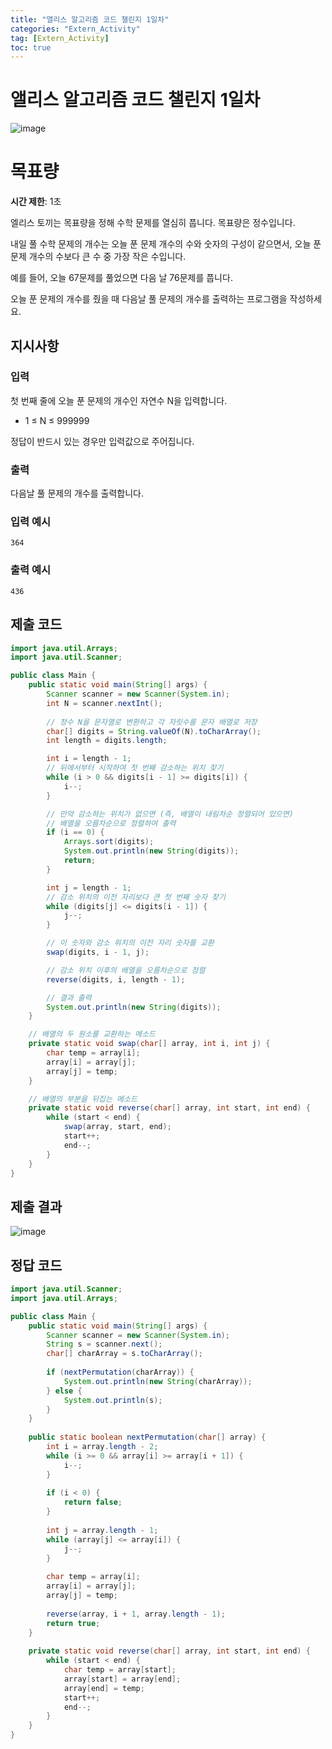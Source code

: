 ```yaml
---
title: "앨리스 알고리즘 코드 챌린지 1일차"
categories: "Extern_Activity"
tag: [Extern_Activity]
toc: true
---
```


# 앨리스 알고리즘 코드 챌린지 1일차

![image](https://imgur.com/ucRQM1q.png)

# 목표량

**시간 제한**: 1초

엘리스 토끼는 목표량을 정해 수학 문제를 열심히 풉니다. 목표량은 정수입니다.

내일 풀 수학 문제의 개수는 오늘 푼 문제 개수의 수와 숫자의 구성이 같으면서, 오늘 푼 문제 개수의 수보다 큰 수 중 가장 작은 수입니다.

예를 들어, 오늘 67문제를 풀었으면 다음 날 76문제를 풉니다.

오늘 푼 문제의 개수를 줬을 때 다음날 풀 문제의 개수를 출력하는 프로그램을 작성하세요.

## 지시사항

### 입력

첫 번째 줄에 오늘 푼 문제의 개수인 자연수 N을 입력합니다.

- 1 ≤ N ≤ 999999

정답이 반드시 있는 경우만 입력값으로 주어집니다.

### 출력

다음날 풀 문제의 개수를 출력합니다.

### 입력 예시

```
364
```

### 출력 예시

```
436
```

## 제출 코드
```java
import java.util.Arrays;
import java.util.Scanner;

public class Main {
    public static void main(String[] args) {
        Scanner scanner = new Scanner(System.in);
        int N = scanner.nextInt();
        
        // 정수 N을 문자열로 변환하고 각 자릿수를 문자 배열로 저장
        char[] digits = String.valueOf(N).toCharArray();
        int length = digits.length;

        int i = length - 1;
        // 뒤에서부터 시작하여 첫 번째 감소하는 위치 찾기
        while (i > 0 && digits[i - 1] >= digits[i]) {
            i--;
        }

        // 만약 감소하는 위치가 없으면 (즉, 배열이 내림차순 정렬되어 있으면)
        // 배열을 오름차순으로 정렬하여 출력
        if (i == 0) {
            Arrays.sort(digits);
            System.out.println(new String(digits));
            return;
        }

        int j = length - 1;
        // 감소 위치의 이전 자리보다 큰 첫 번째 숫자 찾기
        while (digits[j] <= digits[i - 1]) {
            j--;
        }

        // 이 숫자와 감소 위치의 이전 자리 숫자를 교환
        swap(digits, i - 1, j);

        // 감소 위치 이후의 배열을 오름차순으로 정렬
        reverse(digits, i, length - 1);

        // 결과 출력
        System.out.println(new String(digits));
    }

    // 배열의 두 원소를 교환하는 메소드
    private static void swap(char[] array, int i, int j) {
        char temp = array[i];
        array[i] = array[j];
        array[j] = temp;
    }

    // 배열의 부분을 뒤집는 메소드
    private static void reverse(char[] array, int start, int end) {
        while (start < end) {
            swap(array, start, end);
            start++;
            end--;
        }
    }
}
```

## 제출 결과

![image](https://imgur.com/8TvtVNc.png)

## 정답 코드
```java
import java.util.Scanner;
import java.util.Arrays;

public class Main {
    public static void main(String[] args) {
        Scanner scanner = new Scanner(System.in);
        String s = scanner.next();
        char[] charArray = s.toCharArray();
        
        if (nextPermutation(charArray)) {
            System.out.println(new String(charArray));
        } else {
            System.out.println(s);
        }
    }
    
    public static boolean nextPermutation(char[] array) {
        int i = array.length - 2;
        while (i >= 0 && array[i] >= array[i + 1]) {
            i--;
        }
        
        if (i < 0) {
            return false;
        }
        
        int j = array.length - 1;
        while (array[j] <= array[i]) {
            j--;
        }
        
        char temp = array[i];
        array[i] = array[j];
        array[j] = temp;
        
        reverse(array, i + 1, array.length - 1);
        return true;
    }
    
    private static void reverse(char[] array, int start, int end) {
        while (start < end) {
            char temp = array[start];
            array[start] = array[end];
            array[end] = temp;
            start++;
            end--;
        }
    }
}
```
